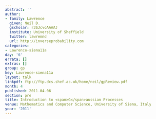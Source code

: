 ```yaml
---
abstract: ''
author:
- family: Lawrence
  given: Neil D.
  gscholar: r3SJcvoAAAAJ
  institute: University of Sheffield
  twitter: lawrennd
  url: http://inverseprobability.com
categories:
- Lawrence-siena11a
day: '6'
errata: []
extras: []
group: gp
key: Lawrence-siena11a
layout: talk
linkpdf: ftp://ftp.dcs.shef.ac.uk/home/neil/gpReview.pdf
month: 4
published: 2011-04-06
section: pre
title: Introduction to <span>G</span>aussian Processes
venue: Mathematics and Computer Science, University of Siena, Italy
year: '2011'
---
```

